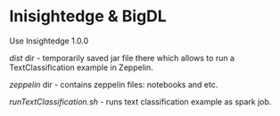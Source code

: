 # Inisightedge & BigDL

Use Insightedge 1.0.0

*dist* dir - temporarily saved jar file there which allows to run a TextClassification example in Zeppelin.

*zeppelin* dir - contains zeppelin files: notebooks and etc.

*runTextClassification.sh* - runs text classification example as spark job. 

